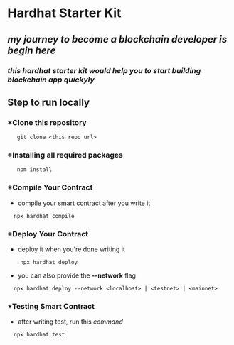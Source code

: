 # Hardhat Starter Kit
## _my journey to become a blockchain developer is begin here_
### _this hardhat starter kit would help you to start building blockchain app quickyly_  

## Step to run locally
### *Clone this repository
```shell
   git clone <this repo url>
```

### *Installing all required packages
```shell
   npm install
```
### *Compile Your Contract
- compile your smart contract after you write it
```shell
  npx hardhat compile
```

### *Deploy Your Contract
- deploy it when you're done writing it
```shell
    npx hardhat deploy
```
- you can also provide the **--network** flag
```shell
  npx hardhat deploy --network <localhost> | <testnet> | <mainnet>
```

### *Testing Smart Contract
- after writing test, run this _command_
```shell
  npx hardhat test
```
